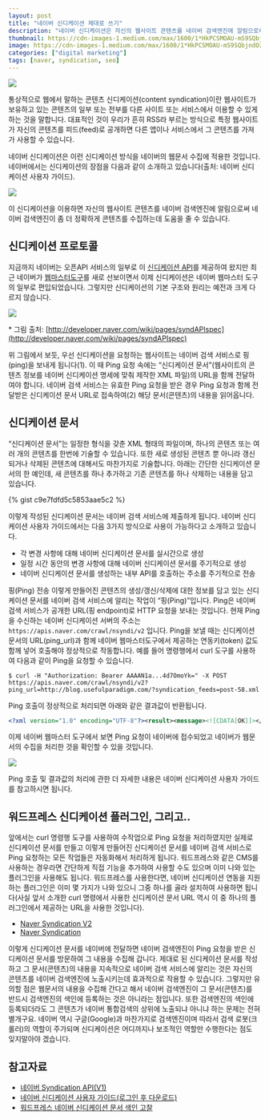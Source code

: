 ```yaml
---
layout: post
title: "네이버 신디케이션 제대로 쓰기"
description: "네이버 신디케이션은 자신의 웹사이트 콘텐츠를 네이버 검색엔진에 알림으로써 네이버 검색엔진이 좀 더 정확하게 콘텐츠를 수집하는데 도움을 줄 수 있는 기술입니다."
thumbnail: https://cdn-images-1.medium.com/max/1600/1*HkPCSMOAU-mS9SQbjndOzg.png
image: https://cdn-images-1.medium.com/max/1600/1*HkPCSMOAU-mS9SQbjndOzg.png
categories: ["digital marketing"]
tags: [naver, syndication, seo]
---
```


![](https://cdn-images-1.medium.com/max/1600/1*HkPCSMOAU-mS9SQbjndOzg.png)

통상적으로 웹에서 말하는 콘텐츠 신디케이션(content syndication)이란 웹사이트가 보유하고 있는 콘텐츠의 일부 또는 전부를 다른 사이트 또는 서비스에서 이용할 수 있게 하는 것을 말합니다. 대표적인 것이 우리가 흔히 RSS라 부르는 방식으로 특정 웹사이트가 자신의 콘텐츠를 피드(feed)로 공개하면 다른 앱이나 서비스에서 그 콘텐츠를 가져가 사용할 수 있습니다.

네이버 신디케이션은 이런 신디케이션 방식을 네이버의 웹문서 수집에 적용한 것입니다. 네이버에서는 신디케이션의 장점을 다음과 같이 소개하고 있습니다(출처: 네이버 신디케이션 사용자 가이드).

![](https://cdn-images-1.medium.com/max/1600/0*2EHfJOMonzTjazl2.png)

이 신디케이션을 이용하면 자신의 웹사이트 콘텐츠를 네이버 검색엔진에 알림으로써 네이버 검색엔진이 좀 더 정확하게 콘텐츠를 수집하는데 도움을 줄 수 있습니다.

## 신디케이션 프로토콜

지금까지 네이버는 오픈API 서비스의 일부로 이 [신디케이션 API](http://developer.naver.com/wiki/pages/SyndicationAPI)를 제공하여 왔지만 최근 네이버가 [웹마스터도구](http://webmastertool.naver.com/index.naver)를 새로 선보이면서 이제 신디케이션은 네이버 웹마스터 도구의 일부로 편입되었습니다. 그렇지만 신디케이션의 기본 구조와 원리는 예전과 크게 다르지 않습니다.

![](https://cdn-images-1.medium.com/max/1600/0*k6oo5kkxj76Qr8uH.gif)

\* 그림 출처: [http://developer.naver.com/wiki/pages/syndAPIspec](http://developer.naver.com/wiki/pages/syndAPIspec)

위 그림에서 보듯, 우선 신디케이션을 요청하는 웹사이트는 네이버 검색 서비스로 핑(ping)을 보내게 됩니다(1). 이 때 Ping 요청 속에는 “신디케이션 문서”(웹사이트의 콘텐츠 정보를 네이버 신디케이션 명세에 맞춰 제작한 XML 파일)의 URL을 함께 전달하여야 합니다. 네이버 검색 서비스는 유효한 Ping 요청을 받은 경우 Ping 요청과 함께 전달받은 신디케이션 문서 URL로 접속하여(2) 해당 문서(콘텐츠)의 내용을 읽어옵니다.

## 신디케이션 문서

“신디케이션 문서”는 일정한 형식을 갖춘 XML 형태의 파일이며, 하나의 콘텐츠 또는 여러 개의 콘텐츠를 한번에 기술할 수 있습니다. 또한 새로 생성된 콘텐츠 뿐 아니라 갱신되거나 삭제된 콘텐츠에 대해서도 마찬가지로 기술합니다. 아래는 간단한 신디케이션 문서의 한 예인데, 새 콘텐츠를 하나 추가하고 기존 콘텐츠를 하나 삭제하는 내용을 담고 있습니다.

{% gist c9e7fdfd5c5853aae5c2 %}

이렇게 작성된 신디케이션 문서는 네이버 검색 서비스에 제출하게 됩니다. 네이버 신디케이션 사용자 가이드에서는 다음 3가지 방식으로 사용이 가능하다고 소개하고 있습니다.

- 각 변경 사항에 대해 네이버 신디케이션 문서를 실시간으로 생성
- 일정 시간 동안의 변경 사항에 대해 네이버 신디케이션 문서를 주기적으로 생성
- 네이버 신디케이션 문서를 생성하는 내부 API를 호출하는 주소를 주기적으로 전송

핑(Ping) 전송
이렇게 만들어진 콘텐츠의 생성/갱신/삭제에 대한 정보를 담고 있는 신디케이션 문서를 네이버 검색 서비스에 알리는 작업이 “핑(Ping)”입니다. Ping은 네이버 검색 서비스가 공개한 URL(핑 endpoint)로 HTTP 요청을 보내는 것입니다. 현재 Ping을 수신하는 네이버 신디케이션 서버의 주소는 `https://apis.naver.com/crawl/nsyndi/v2` 입니다. Ping을 보낼 때는 신디케이션 문서의 URL(ping_url)과 함께 네이버 웹마스터도구에서 제공하는 연동키(token) 값도 함께 넣어 호출해야 정상적으로 작동합니다. 예를 들어 명령행에서 curl 도구를 사용하여 다음과 같이 Ping을 요청할 수 있습니다.

    $ curl -H "Authorization: Bearer AAAAN1a...4d7OmoYk=" -X POST https://apis.naver.com/crawl/nsyndi/v2?ping_url=http://blog.usefulparadigm.com/?syndication_feeds=post-58.xml

Ping 호출이 정상적으로 처리되면 아래와 같은 결과값이 반환됩니다.

```xml
<?xml version="1.0" encoding="UTF-8"?><result><message><![CDATA[OK]]></message><error_code><![CDATA[000]]></error_code><receipt_number><![CDATA[415a0...f0033]]></receipt_number></result>
```

이제 네이버 웹마스터 도구에서 보면 Ping 요청이 네이버에 접수되었고 네이버가 웹문서의 수집을 처리한 것을 확인할 수 있을 것입니다.

![](https://cdn-images-1.medium.com/max/1600/0*8-ZtjcnQAQsAw0Ni.png)

Ping 호출 및 결과값의 처리에 관한 더 자세한 내용은 네이버 신디케이션 사용자 가이드를 참고하시면 됩니다.

## 워드프레스 신디케이션 플러그인, 그리고..

앞에서는 curl 명령행 도구를 사용하여 수작업으로 Ping 요청을 처리하였지만 실제로 신디케이션 문서를 만들고 이렇게 만들어진 신디케이션 문서를 네이버 검색 서비스로 Ping 요청하는 모든 작업들은 자동화해서 처리하게 됩니다. 워드프레스와 같은 CMS를 사용하는 경우라면 간단하게 직접 기능을 추가하여 사용할 수도 있으며 이미 나와 있는 플러그인을 사용해도 됩니다. 워드프레스를 사용한다면, 네이버 신디케이션 연동을 지원하는 플러그인은 이미 몇 가지가 나와 있으니 그중 하나를 골라 설치하여 사용하면 됩니다(사실 앞서 소개한 curl 명령에서 사용한 신디케이션 문서 URL 역시 이 중 하나의 플러그인에서 제공하는 URL을 사용한 것입니다).

* [Naver Syndication V2](https://wordpress.org/plugins/badr-naver-syndication/)
* [Naver Syndication](https://wordpress.org/plugins/naver-syndication/)

이렇게 신디케이션 문서를 네이버에 전달하면 네이버 검색엔진이 Ping 요청을 받은 신디케이션 문서를 방문하여 그 내용을 수집해 갑니다. 제대로 된 신디케이션 문서를 작성하고 그 문서(콘텐츠)의 내용을 지속적으로 네이버 검색 서비스에 알리는 것은 자신의 콘텐츠를 네이버 검색엔진에 노출시키는데 효과적으로 작용할 수 있습니다. 그렇지만 유의할 점은 웹문서의 내용을 수집해 간다고 해서 네이버 검색엔진이 그 문서(콘텐츠)를 반드시 검색엔진의 색인에 등록하는 것은 아니라는 점입니다. 또한 검색엔진의 색인에 등록되더라도 그 콘텐츠가 네이버 통합검색의 상위에 노출되냐 아니냐 하는 문제는 전혀 별개구요. 네이버 역시 구글(Google)과 마찬가지로 검색엔진이며 따라서 검색 로봇(크롤러)의 역할이 주가되며 신디케이션은 어디까지나 보조적인 역할만 수행한다는 점도 잊지말아야 겠습니다.

## 참고자료

* [네이버 Syndication API(V1)](http://developer.naver.com/wiki/pages/SyndicationAPI)
* [네이버 신디케이션 사용자 가이드(로그인 후 다운로드)](http://webmastertool.naver.com/tools/downfile.naver?filename=Naver_Syndication_User_Guide_v1.0.pdf)
* [워드프레스 네이버 신디케이션 문서 색인 고찰](http://badr.kr/신디케이션-문서-url-인덱싱-고찰/)
